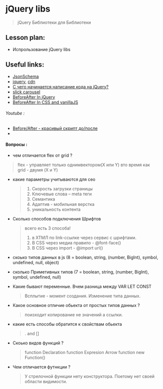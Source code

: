 ﻿# jQuery libs
> jQuery Библиотеки для Библиотеки


## Lesson plan:
+ Испрользование jQuery libs


## Useful links:
+ [JsonSchema](https://cswr.github.io/JsonSchema/)
+ [jquery](https://jquery.com/), [cdn](https://code.jquery.com/)
+ [С чего начинается написание кода на jQuery?](https://itchief.ru/javascript/jquery-getting-started)
+ [slick carousel](http://kenwheeler.github.io/slick/)
+ [BeforeAfter In jQuery](https://www.jqueryscript.net/other/before-after-image-viewer.html)
+ [BeforeAfter In CSS and vanillaJS](https://levelup.gitconnected.com/how-to-create-a-before-after-image-slider-with-css-and-js-a609d9ba77bf)


###### Youtube :
+ [Before/After - красивый скрипт до/после](https://youtu.be/oNnBpUcr8lE?list=PLxZpOFEb1t7MGyTH1n6r3Dnqx0_Gb6twA)
+ []()


#### Вопросы :
+ чем отличается flex от grid ?
> flex - управляет только однимвектором(X или Y) вто время как grid - двумя (X и Y)

+ какие параметры учитываются для сео
    > 1) Скорость загрузки страницы
    > 2) Ключевые слова – meta теги
    > 3) Семантика
    > 4) Адаптив - мобильная верстка
    > 5) уникальность контента

+ Сколько способов подключения Шрифтов 
	> всего есть 3 способа! 
	> 1) в ХТМЛ по link-ссылке через сервис с шрифтами.
	> 2) В CSS через медиа правило - @font-face()
	> 3) В CSS через import - @import url()

+ скоько типов данных в js (8 = boolean, string, (number, BigInt), symbol, undefined, null, object)
+ сколько Приметивных типов (7 = boolean, string, (number, BigInt), symbol, undefined, null)

+ Какие бывают переменные. Вчем разница между VAR LET CONST
    > Всплытие - момент создания. Изменение типа данных.

+ Какое основное отличие обьекта от простых типов данных ?
    > поизходит копирование не значений а ссылки. 

+ какие есть способы обратится к свойствам обьекта
    > .  and []

+ Скоько видов функций ?
    > function Declaration 
    > function Expresion 
    > Arrow function
    > new Function()
 
+ Чем отличается футнкции ?
    > У стрелочной функции нету конструктора. Поетому нет своей области видимости.
